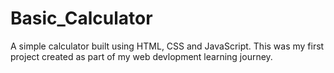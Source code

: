 # Basic_Calculator

A simple calculator built using HTML, CSS and JavaScript. This was my first project created as part of my web devlopment learning journey.

 
